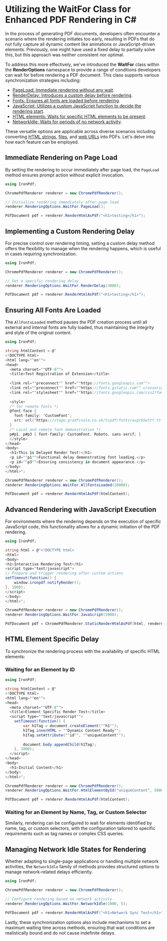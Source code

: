 # Utilizing the WaitFor Class for Enhanced PDF Rendering in C#

In the process of generating PDF documents, developers often encounter a scenario where the rendering initiates too early, resulting in PDFs that do not fully capture all dynamic content like animations or JavaScript-driven elements. Previously, one might have used a fixed delay to partially solve this, but this approach was neither consistent nor optimal.

To address this more effectively, we've introduced the **WaitFor** class within the **RenderOptions** namespace to provide a range of conditions developers can wait for before rendering a PDF document. This class supports various synchronization strategies including:
- [PageLoad: Immediate rendering without any wait](#anchor-default-immediate-render-example).
- [RenderDelay: Introduces a custom delay before rendering](#anchor-custom-render-delay-example).
- [Fonts: Ensures all fonts are loaded before rendering](#anchor-all-fonts-loaded-example).
- [JavaScript: Utilizes a custom JavaScript function to decide the rendering start](#anchor-custom-javascript-execution-example).
- [HTML elements: Waits for specific HTML elements to be present](#anchor-html-elements-example).
- [NetworkIdle: Waits for periods of no network activity](#anchor-network-idle-example).

These versatile options are applicable across diverse scenarios including converting [HTML strings](https://ironpdf.com/how-to/html-string-to-pdf/), [files](https://ironpdf.com/how-to/html-file-to-pdf/), and [web URLs](https://ironpdf.com/how-to/url-to-pdf/) into PDFs. Let's delve into how each feature can be employed.

## Immediate Rendering on Page Load

By setting the rendering to occur immediately after page load, the `PageLoad` method ensures prompt action without explicit invocation.

```cs
using IronPdf;

ChromePdfRenderer renderer = new ChromePdfRenderer();

// Initialize rendering immediately after page load
renderer.RenderingOptions.WaitFor.PageLoad();

PdfDocument pdf = renderer.RenderHtmlAsPdf("<h1>testing</h1>");
```

## Implementing a Custom Rendering Delay

For precise control over rendering timing, setting a custom delay method offers the flexibility to manage when the rendering happens, which is useful in cases requiring synchronization.

```cs
using IronPdf;

ChromePdfRenderer renderer = new ChromePdfRenderer();

// Set a specific rendering delay
renderer.RenderingOptions.WaitFor.RenderDelay(3000);

PdfDocument pdf = renderer.RenderHtmlAsPdf("<h1>testing</h1>");
```

## Ensuring All Fonts Are Loaded

The `AllFontsLoaded` method pauses the PDF creation process until all external and internal fonts are fully loaded, thus maintaining the integrity and style of the original content.

```cs
using IronPdf;

string htmlContent = @"
<!DOCTYPE html>
<html lang=""en"">
<head>
  <meta charset=""UTF-8"">
  <title>Test Registration of Extension</title>
  
  <link rel=""preconnect"" href=""https://fonts.googleapis.com"">
  <link rel=""preconnect"" href=""https://fonts.gstatic.com"" crossorigin>
  <link rel=""stylesheet"" href=""https://fonts.googleapis.com/css2?family=Roboto:wght@400;700&display=swap"" >
  
  <style>
  /* for remote fonts */
  @font-face {
    font-family: 'CustomFont';
    src: url('https://stage.gradfinale.co.uk/tcpdf/fonts/avgr65wttf.ttf');
  }
  /* Local and remote font demonstration */
  p#p1, p#p3 { font-family: CustomFont, Roboto, sans-serif; }
  </style>
</head>
<body>
  <h1>This is Delayed Render Test!</h1>
  <p id=""p1"">Functional delay demonstrating font loading.</p>
  <p id=""p3"">Ensuring consistency in document appearance.</p>
</body>
</html>";

ChromePdfRenderer renderer = new ChromePdfRenderer();
renderer.RenderingOptions.WaitFor.AllFontsLoaded(10000);

PdfDocument pdf = renderer.RenderHtmlAsPdf(htmlContent);
```

## Advanced Rendering with JavaScript Execution

For environments where the rendering depends on the execution of specific JavaScript code, this functionality allows for a dynamic initiation of the PDF rendering.

```cs
using IronPdf;

string html = @"<!DOCTYPE html>
<html>
<body>
<h1>Interactive Rendering Test</h1>
<script type='text/javascript'>
// Prepare and trigger rendering after custom actions
setTimeout(function() {
    window.ironpdf.notifyRender();
}, 1000);
</script>
</body>
</html>";

ChromePdfRenderer renderer = new ChromePdfRenderer();
renderer.RenderingOptions.WaitFor.JavaScript(5000);

PdfDocument pdf = ChromePdfRenderer.StaticRenderHtmlAsPdf(html, renderer.RenderingOptions);
```

## HTML Element Specific Delay

To synchronize the rendering process with the availability of specific HTML elements:

### Waiting for an Element by ID

```cs
using IronPdf;

string htmlContent = @"
<!DOCTYPE html>
<html lang=""en"">
<head>
  <meta charset=""UTF-8"">
  <title>Element Specific Render Test</title>
  <script type=""text/javascript"">
    setTimeout(function() {
        var h1Tag = document.createElement(""h1"");
        h1Tag.innerHTML = ""Dynamic Content Ready"";
        h1Tag.setAttribute(""id"", ""uniqueContent"");
        
        document.body.appendChild(h1Tag);
    }, 1000);
  </script>
</head>
<body>
  <h1>Initial Content</h1>
</body>
</html>";

ChromePdfRenderer renderer = new ChromePdfRenderer();
renderer.RenderingOptions.WaitFor.HtmlElementById("uniqueContent", 5000);

PdfDocument pdf = renderer.RenderHtmlAsPdf(htmlContent);
```

### Waiting for an Element by Name, Tag, or Custom Selector

Similarly, rendering can be configured to wait for elements identified by name, tag, or custom selectors, with the configuration tailored to specific requirements such as tag names or complex CSS queries.

## Managing Network Idle States for Rendering

Whether adapting to single-page applications or handling multiple network activities, the `NetworkIdle` family of methods provides structured options to manage network-related delays efficiently.

```cs
using IronPdf;

ChromePdfRenderer renderer = new ChromePdfRenderer();

// Configure rendering based on network activity
renderer.RenderingOptions.WaitFor.NetworkIdle(1000, 5);

PdfDocument pdf = renderer.RenderHtmlAsPdf("<h1>Network Sync Test</h1>");
```

Lastly, these synchronization options also include mechanisms to set a maximum waiting time across methods, ensuring that wait conditions are realistically bound and do not cause indefinite delays.